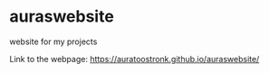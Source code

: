 # auraswebsite
website for my projects

Link to the webpage: 
https://auratoostronk.github.io/auraswebsite/
